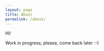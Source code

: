 ```yaml
---
layout: page
title: About
permalink: /about/
---
```


Hi! 

Work in progress; please, come back later :-)